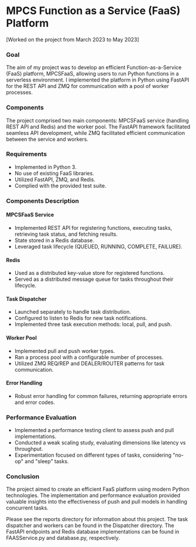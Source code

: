 # MPCS Function as a Service (FaaS) Platform
[Worked on the project from March 2023 to May 2023]

### Goal
The aim of my project was to develop an efficient Function-as-a-Service (FaaS) platform, MPCSFaaS, allowing users to run Python functions in a serverless environment. I implemented the platform in Python using FastAPI for the REST API and ZMQ for communication with a pool of worker processes.

### Components
The project comprised two main components: MPCSFaaS service (handling REST API and Redis) and the worker pool. The FastAPI framework facilitated seamless API development, while ZMQ facilitated efficient communication between the service and workers.

### Requirements
- Implemented in Python 3.
- No use of existing FaaS libraries.
- Utilized FastAPI, ZMQ, and Redis.
- Complied with the provided test suite.

### Components Description

#### MPCSFaaS Service
- Implemented REST API for registering functions, executing tasks, retrieving task status, and fetching results.
- State stored in a Redis database.
- Leveraged task lifecycle (QUEUED, RUNNING, COMPLETE, FAILURE).

#### Redis
- Used as a distributed key-value store for registered functions.
- Served as a distributed message queue for tasks throughout their lifecycle.

#### Task Dispatcher
- Launched separately to handle task distribution.
- Configured to listen to Redis for new task notifications.
- Implemented three task execution methods: local, pull, and push.

#### Worker Pool
- Implemented pull and push worker types.
- Ran a process pool with a configurable number of processes.
- Utilized ZMQ REQ/REP and DEALER/ROUTER patterns for task communication.

#### Error Handling
- Robust error handling for common failures, returning appropriate errors and error codes.

### Performance Evaluation
- Implemented a performance testing client to assess push and pull implementations.
- Conducted a weak scaling study, evaluating dimensions like latency vs throughput.
- Experimentation focused on different types of tasks, considering "no-op" and "sleep" tasks.

### Conclusion
The project aimed to create an efficient FaaS platform using modern Python technologies. The implementation and performance evaluation provided valuable insights into the effectiveness of push and pull models in handling concurrent tasks.


Please see the reports directory for information about this project. The task dispatcher and workers can be found in the Dispatcher directory. The FastAPI endpoints and Redis database implementations can be found in FAASService.py and database.py, respectively. 
